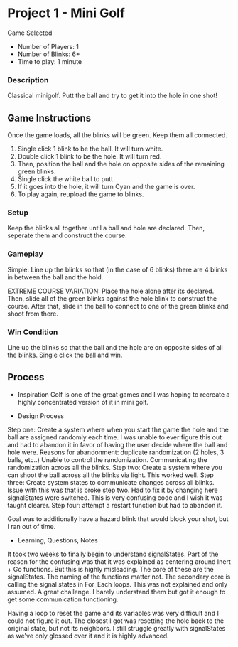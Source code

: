 # Project 1 - Mini Golf

Game Selected
- Number of Players: 1
- Number of Blinks: 6+
- Time to play: 1 minute 

### Description
Classical minigolf. Putt the ball and try to get it into the hole in one shot! 

## Game Instructions
Once the game loads, all the blinks will be green. Keep them all connected.
1. Single click 1 blink to be the ball. It will turn white. 
2. Double click 1 blink to be the hole. It will turn red. 
3. Then,  position the ball and the hole on opposite sides of the remaining green blinks. 
4. Single click the white ball to putt.
5. If it goes into the hole, it will turn Cyan and the game is over. 
6. To play again, reupload the game to blinks. 

### Setup
Keep the blinks all together until a ball and hole are declared. Then, seperate them and construct the course. 
### Gameplay
Simple: Line up the blinks so that (in the case of 6 blinks) there are 4 blinks in between the ball and the hold. 

  EXTREME COURSE VARIATION:
  Place the hole alone after its declared. Then, slide all of the green blinks against the hole blink to construct the course. After that, slide in the ball to connect to one of the green blinks and shoot from there. 

### Win Condition
Line up the blinks so that the ball and  the hole are on opposite sides of all the blinks. Single click the ball and win.  

## Process

- Inspiration
Golf is one of the great games and I was hoping to recreate a highly concentrated version of it in mini golf. 

- Design Process

Step one: Create a system where when you start the game the hole and the ball are assigned randomly each time. 
  I was unable to ever figure this out and had to abandon it in favor of having the user decide where the ball and hole were. 
  Reasons for abandonment: duplicate randomization (2 holes, 3 balls, etc..) Unable to control the randomization. Communicating the randomization across all the  blinks. 
  Step two: Create a system where you can shoot the ball across all the blinks via light. This worked well. 
  Step three: Create system states to communicate changes across all blinks. Issue with this was that is broke step two. Had to fix it by changing here signalStates were switched.  This is very confusing code and I wish it was taught clearer. 
  Step four: attempt a restart function but had to abandon it. 
  
  Goal was to additionally have a hazard blink that would block your shot, but I ran out of time. 

- Learning, Questions, Notes

It took two weeks to finally begin to understand signalStates. Part of the reason for the confusing was that it was explained as centering around Inert + Go functions. But this is highly misleading.  The core of these are the signalStates. The naming of the functions matter not. The secondary core is calling the signal states in For_Each loops. This was not explained and only assumed. A great challenge. I barely understand them but got it enough to get some communication functioning. 

Having a loop to reset the game and its variables was very difficult and I could not figure it out. The closest I got was resetting the hole back to the original state, but not its neighbors. I still struggle greatly with signalStates as we've only glossed over it and it is highly advanced. 
